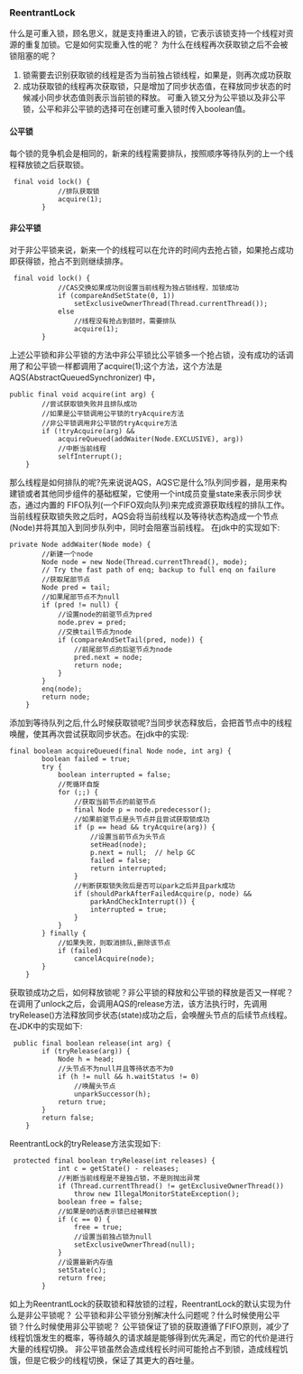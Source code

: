 ### ReentrantLock
什么是可重入锁，顾名思义，就是支持重进入的锁，它表示该锁支持一个线程对资源的重复加锁。它是如何实现重入性的呢？
为什么在线程再次获取锁之后不会被锁阻塞的呢？
1) 锁需要去识别获取锁的线程是否为当前独占锁线程，如果是，则再次成功获取
2) 成功获取锁的线程再次获取锁，只是增加了同步状态值，在释放同步状态的时候减小同步状态值则表示当前锁的释放。
可重入锁又分为公平锁以及非公平锁，公平和非公平锁的选择可在创建可重入锁时传入boolean值。
#### 公平锁
每个锁的竞争机会是相同的，新来的线程需要排队，按照顺序等待队列的上一个线程释放锁之后获取锁。
```
 final void lock() {
            //排队获取锁
            acquire(1);
        }

```
#### 非公平锁
对于非公平锁来说，新来一个的线程可以在允许的时间内去抢占锁，如果抢占成功即获得锁，抢占不到则继续排序。
```
 final void lock() {
            //CAS交换如果成功则设置当前线程为独占锁线程，加锁成功
            if (compareAndSetState(0, 1))
                setExclusiveOwnerThread(Thread.currentThread());
            else
                //线程没有抢占到锁时，需要排队
                acquire(1);
        }
```
上述公平锁和非公平锁的方法中非公平锁比公平锁多一个抢占锁，没有成功的话调用了和公平锁一样都调用了acquire(1);这个方法，这个方法是AQS(AbstractQueuedSynchronizer)
中，
```
public final void acquire(int arg) {
        //尝试获取锁失败并且排队成功
        //如果是公平锁调用公平锁的tryAcquire方法
        //非公平锁调用非公平锁的tryAcquire方法
        if (!tryAcquire(arg) &&
            acquireQueued(addWaiter(Node.EXCLUSIVE), arg))
            //中断当前线程
            selfInterrupt();
    }
```
那么线程是如何排队的呢?先来说说AQS，AQS它是什么?队列同步器，是用来构建锁或者其他同步组件的基础框架，它使用一个int成员变量state来表示同步状态，通过内置的
FIFO队列(一个FIFO双向队列)来完成资源获取线程的排队工作。当前线程获取锁失败之后时，AQS会将当前线程以及等待状态构造成一个节点(Node)并将其加入到同步队列中，同时会阻塞当前线程。
在jdk中的实现如下:
```
private Node addWaiter(Node mode) {
        //新建一个node
        Node node = new Node(Thread.currentThread(), mode);
        // Try the fast path of enq; backup to full enq on failure
        //获取尾部节点
        Node pred = tail;
        //如果尾部节点不为null
        if (pred != null) {
            //设置node的前驱节点为pred
            node.prev = pred;
            //交换tail节点为node
            if (compareAndSetTail(pred, node)) {
                //前尾部节点的后驱节点为node
                pred.next = node;
                return node;
            }
        }
        enq(node);
        return node;
    }
```
添加到等待队列之后,什么时候获取锁呢?当同步状态释放后，会把首节点中的线程唤醒，使其再次尝试获取同步状态。在jdk中的实现:
```
final boolean acquireQueued(final Node node, int arg) {
        boolean failed = true;
        try {
            boolean interrupted = false;
            //死循环自旋
            for (;;) {
                //获取当前节点的前驱节点
                final Node p = node.predecessor();
                //如果前驱节点是头节点并且尝试获取锁成功
                if (p == head && tryAcquire(arg)) {
                    //设置当前节点为头节点
                    setHead(node);
                    p.next = null;  // help GC
                    failed = false;
                    return interrupted;
                }
                //判断获取锁失败后是否可以park之后并且park成功
                if (shouldParkAfterFailedAcquire(p, node) &&
                    parkAndCheckInterrupt()) {
                    interrupted = true;
                }
            }
        } finally {
            //如果失败，则取消排队,删除该节点
            if (failed)
                cancelAcquire(node);
        }
    }
```
获取锁成功之后，如何释放锁呢？非公平锁的释放和公平锁的释放是否又一样呢？
在调用了unlock之后，会调用AQS的release方法，该方法执行时，先调用tryRelease()方法释放同步状态(state)成功之后，会唤醒头节点的后续节点线程。在JDK中的实现如下:
```
 public final boolean release(int arg) {
        if (tryRelease(arg)) {
            Node h = head;
            //头节点不为null并且等待状态不为0
            if (h != null && h.waitStatus != 0)
                //唤醒头节点
                unparkSuccessor(h);
            return true;
        }
        return false;
    }
```
ReentrantLock的tryRelease方法实现如下:
```
 protected final boolean tryRelease(int releases) {
            int c = getState() - releases;
            //判断当前线程是不是独占锁，不是则抛出异常
            if (Thread.currentThread() != getExclusiveOwnerThread())
                throw new IllegalMonitorStateException();
            boolean free = false;
            //如果是0的话表示锁已经被释放
            if (c == 0) {
                free = true;
                //设置当前独占锁为null
                setExclusiveOwnerThread(null);
            }
            //设置最新内存值
            setState(c);
            return free;
        }
```
如上为ReentrantLock的获取锁和释放锁的过程，ReentrantLock的默认实现为什么是非公平锁呢？
公平锁和非公平锁分别解决什么问题呢？什么时候使用公平锁？什么时候使用非公平锁呢？
公平锁保证了锁的获取遵循了FIFO原则，减少了线程饥饿发生的概率，等待越久的请求越是能够得到优先满足，而它的代价是进行大量的线程切换。
非公平锁虽然会造成线程长时间可能抢占不到锁，造成线程饥饿，但是它极少的线程切换，保证了其更大的吞吐量。